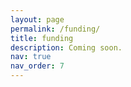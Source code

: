```yaml
---
layout: page
permalink: /funding/
title: funding
description: Coming soon.
nav: true
nav_order: 7
---
```


